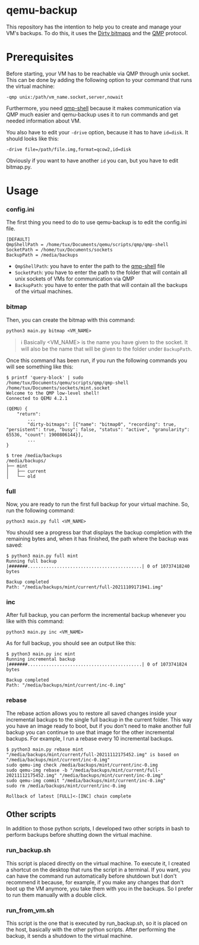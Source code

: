 # qemu-backup
This repository has the intention to help you to create and manage your VM's backups. To do this, it uses the [Dirty bitmaps](https://www.qemu.org/docs/master/interop/bitmaps.html) and the [QMP](https://wiki.qemu.org/Documentation/QMP) protocol.

# Prerequisites
Before starting, your VM has to be reachable via QMP through unix socket. This can be done by adding the following option to your command that runs the virtual machine:
```
-qmp unix:/path/vm_name.socket,server,nowait
```
Furthermore, you need [qmp-shell](https://github.com/qemu/qemu/blob/master/scripts/qmp/qmp-shell) because it makes communication via QMP much easier and qemu-backup uses it to run commands and get needed information about VM.

You also have to edit your `-drive` option, because it has to have `id=disk`. It should looks like this:
```
-drive file=/path/file.img,format=qcow2,id=disk
```
Obviously if you want to have another `id` you can, but you have to edit bitmap.py.

# Usage
### config.ini
The first thing you need to do to use qemu-backup is to edit the config.ini file.
```
[DEFAULT]
QmpShellPath = /home/tux/Documents/qemu/scripts/qmp/qmp-shell
SocketPath = /home/tux/Documents/sockets
BackupPath = /media/backups
```
* `QmpShellPath`: you have to enter the path to the [qmp-shell](https://github.com/qemu/qemu/blob/master/scripts/qmp/qmp-shell) file
* `SocketPath`: you have to enter the path to the folder that will contain all unix sockets of VMs for communication via QMP
* `BackupPath`: you have to enter the path that will contain all the backups of the virtual machines.

### bitmap
Then, you can create the bitmap with this command:
```
python3 main.py bitmap <VM_NAME>
```
> :information_source: Basically <VM_NAME> is the name you have given to the socket. It will also be the name that will be given to the folder under `BackupPath`.

Once this command has been run, if you run the following commands you will see something like this:
```
$ printf 'query-block' | sudo /home/tux/Documents/qemu/scripts/qmp/qmp-shell /home/tux/Documents/sockets/mint.socket
Welcome to the QMP low-level shell!
Connected to QEMU 4.2.1

(QEMU) {
    "return": 
        ... 
        "dirty-bitmaps": [{"name": "bitmap0", "recording": true, "persistent": true, "busy": false, "status": "active", "granularity": 65536, "count": 1900806144}], 
        ... 
}
```
```
$ tree /media/backups
/media/backups/
├── mint
│   ├── current
│   └── old
```

### full
Now, you are ready to run the first full backup for your virtual machine. So, run the following command:
```
python3 main.py full <VM_NAME>
```
You should see a progress bar that displays the backup completion with the remaining bytes and, when it has finished, the path where the backup was saved:
```
$ python3 main.py full mint
Running full backup |#######...........................................| 0 of 10737418240 bytes

Backup completed
Path: "/media/backups/mint/current/full-20211109171941.img"
```

### inc
After full backup, you can perform the incremental backup whenever you like with this command:
```
python3 main.py inc <VM_NAME>
```
As for full backup, you should see an output like this:
```
$ python3 main.py inc mint
Running incremental backup |#######...........................................| 0 of 1073741824 bytes

Backup completed
Path: "/media/backups/mint/current/inc-0.img"
```

### rebase
The rebase action allows you to restore all saved changes inside your incremental backups to the single full backup in the current folder. This way you have an image ready to boot, but if you don't need to make another full backup you can continue to use that image for the other incremental backups. For example, I run a rebase every 10 incremental backups.
```
$ python3 main.py rebase mint
"/media/backups/mint/current/full-20211112175452.img" is based on "/media/backups/mint/current/inc-0.img"
sudo qemu-img check /media/backups/mint/current/inc-0.img
sudo qemu-img rebase -b "/media/backups/mint/current/full-20211112175452.img" "/media/backups/mint/current/inc-0.img"
sudo qemu-img commit "/media/backups/mint/current/inc-0.img"
sudo rm /media/backups/mint/current/inc-0.img

Rollback of latest [FULL]<-[INC] chain complete
```

## Other scripts
In addition to those python scripts, I developed two other scripts in bash to perform backups before shutting down the virtual machine.

### run_backup.sh
This script is placed directly on the virtual machine. To execute it, I created a shortcut on the desktop that runs the script in a terminal. If you want, you can have the command run automatically before shutdown but I don't recommend it because, for example, if you make any changes that don't boot up the VM anymore, you take them with you in the backups. So I prefer to run them manually with a double click.

### run_from_vm.sh
This script is the one that is executed by run_backup.sh, so it is placed on the host, basically with the other python scripts. After performing the backup, it sends a shutdown to the virtual machine.
